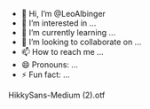 - 👋 Hi, I’m @LeoAlbinger
- 👀 I’m interested in ...
- 🌱 I’m currently learning ...
- 💞️ I’m looking to collaborate on ...
- 📫 How to reach me ...
- 😄 Pronouns: ...
- ⚡ Fun fact: ...

<!---
LeoAlbinger/LeoAlbinger is a ✨ special ✨ repository because its `README.md` (this file) appears on your GitHub profile.
You can click the Preview link to take a look at your changes.
---> HikkySans-Medium (2).otf
